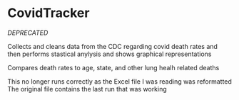 # CovidTracker
*DEPRECATED*

Collects and cleans data from the CDC regarding covid death rates and then performs stastical anylysis and shows graphical representations

Compares death rates to age, state, and other lung healh related deaths

This no longer runs correctly as the Excel file I was reading was reformatted
The original file contains the last run that was working
